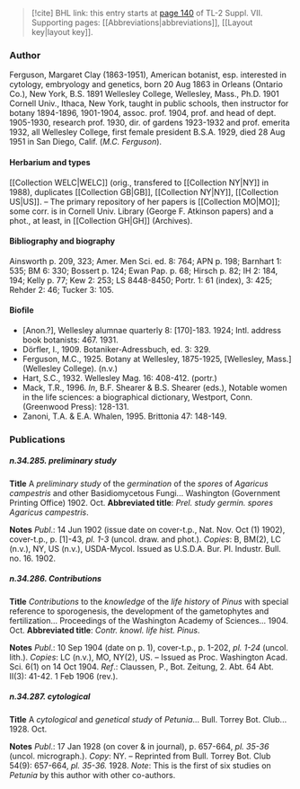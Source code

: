 > [!cite] BHL link: this entry starts at [page 140](https://www.biodiversitylibrary.org/item/103834#page/162/mode/1up) of TL-2 Suppl. VII.
> Supporting pages: [[Abbreviations|abbreviations]], [[Layout key|layout key]].

### Author

Ferguson, Margaret Clay (1863-1951), American botanist, esp. interested in cytology, embryology and genetics, born 20 Aug 1863 in Orleans (Ontario Co.), New York, B.S. 1891 Wellesley College, Wellesley, Mass., Ph.D. 1901 Cornell Univ., Ithaca, New York, taught in public schools, then instructor for botany 1894-1896, 1901-1904, assoc. prof. 1904, prof. and head of dept. 1905-1930, research prof. 1930, dir. of gardens 1923-1932 and prof. emerita 1932, all Wellesley College, first female president B.S.A. 1929, died 28 Aug 1951 in San Diego, Calif. (*M.C. Ferguson*).

#### Herbarium and types

[[Collection WELC|WELC]] (orig., transfered to [[Collection NY|NY]] in 1988), duplicates [[Collection GB|GB]], [[Collection NY|NY]], [[Collection US|US]]. – The primary repository of her papers is [[Collection MO|MO]]; some corr. is in Cornell Univ. Library (George F. Atkinson papers) and a phot., at least, in [[Collection GH|GH]] (Archives).

#### Bibliography and biography

Ainsworth p. 209, 323; Amer. Men Sci. ed. 8: 764; APN p. 198; Barnhart 1: 535; BM 6: 330; Bossert p. 124; Ewan Pap. p. 68; Hirsch p. 82; IH 2: 184, 194; Kelly p. 77; Kew 2: 253; LS 8448-8450; Portr. 1: 61 (index), 3: 425; Rehder 2: 46; Tucker 3: 105.

#### Biofile

- \[Anon.?\], Wellesley alumnae quarterly 8: \[170\]-183. 1924; Intl. address book botanists: 467. 1931.
- Dörfler, I., 1909. Botaniker-Adressbuch, ed. 3: 329.
- Ferguson, M.C., 1925. Botany at Wellesley, 1875-1925, \[Wellesley, Mass.\] (Wellesley College). (n.v.)
- Hart, S.C., 1932. Wellesley Mag. 16: 408-412. (portr.)
- Mack, T.R., 1996. *In*, B.F. Shearer & B.S. Shearer (eds.), Notable women in the life sciences: a biographical dictionary, Westport, Conn. (Greenwood Press): 128-131.
- Zanoni, T.A. & E.A. Whalen, 1995. Brittonia 47: 148-149.

### Publications

##### n.34.285. preliminary study

**Title**
A *preliminary study* of the *germination* of the *spores* of *Agaricus campestris* and other Basidiomycetous Fungi... Washington (Government Printing Office) 1902. Oct.
**Abbreviated title**: *Prel. study germin. spores Agaricus campestris*.

**Notes**
*Publ*.: 14 Jun 1902 (issue date on cover-t.p., Nat. Nov. Oct (1) 1902), cover-t.p., p. \[1\]-43, *pl. 1-3* (uncol. draw. and phot.). *Copies*: B, BM(2), LC (n.v.), NY, US (n.v.), USDA-Mycol. Issued as U.S.D.A. Bur. Pl. Industr. Bull. no. 16. 1902.

##### n.34.286. Contributions

**Title**
*Contributions* to the *knowledge* of the *life history* of *Pinus* with special reference to sporogenesis, the development of the gametophytes and fertilization... Proceedings of the Washington Academy of Sciences... 1904. Oct.
**Abbreviated title**: *Contr. knowl. life hist. Pinus*.

**Notes**
*Publ*.: 10 Sep 1904 (date on p. 1), cover-t.p., p. 1-202, *pl. 1-24* (uncol. lith.). *Copies*: LC (n.v.), MO, NY(2), US. – Issued as Proc. Washington Acad. Sci. 6(1) on 14 Oct 1904.
*Ref*.: Claussen, P., Bot. Zeitung, 2. Abt. 64 Abt. II(3): 41-42. 1 Feb 1906 (rev.).

##### n.34.287. cytological

**Title**
A *cytological* and *genetical study* of *Petunia*... Bull. Torrey Bot. Club... 1928. Oct.

**Notes**
*Publ*.: 17 Jan 1928 (on cover & in journal), p. 657-664, *pl. 35-36* (uncol. micrograph.).
*Copy*: NY. – Reprinted from Bull. Torrey Bot. Club 54(9): 657-664, *pl. 35-36.* 1928.
*Note*: This is the first of six studies on *Petunia* by this author with other co-authors.

